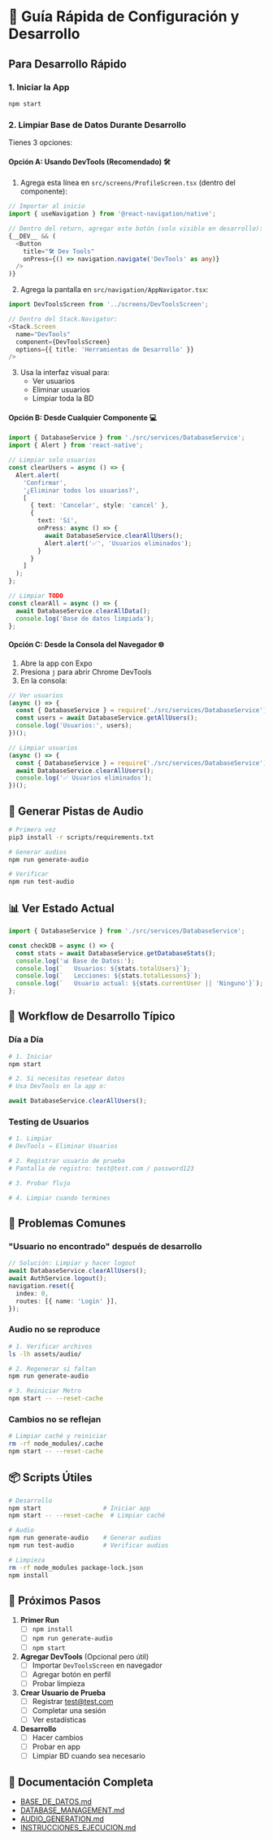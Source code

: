 # 🚀 Guía Rápida de Configuración y Desarrollo

## Para Desarrollo Rápido

### 1. Iniciar la App

```bash
npm start
```

### 2. Limpiar Base de Datos Durante Desarrollo

Tienes 3 opciones:

#### Opción A: Usando DevTools (Recomendado) 🛠️

1. Agrega esta línea en `src/screens/ProfileScreen.tsx` (dentro del componente):

```typescript
// Importar al inicio
import { useNavigation } from '@react-navigation/native';

// Dentro del return, agregar este botón (solo visible en desarrollo):
{__DEV__ && (
  <Button
    title="🛠️ Dev Tools"
    onPress={() => navigation.navigate('DevTools' as any)}
  />
)}
```

2. Agrega la pantalla en `src/navigation/AppNavigator.tsx`:

```typescript
import DevToolsScreen from '../screens/DevToolsScreen';

// Dentro del Stack.Navigator:
<Stack.Screen 
  name="DevTools" 
  component={DevToolsScreen}
  options={{ title: 'Herramientas de Desarrollo' }}
/>
```

3. Usa la interfaz visual para:
   - Ver usuarios
   - Eliminar usuarios
   - Limpiar toda la BD

#### Opción B: Desde Cualquier Componente 💻

```typescript
import { DatabaseService } from './src/services/DatabaseService';
import { Alert } from 'react-native';

// Limpiar solo usuarios
const clearUsers = async () => {
  Alert.alert(
    'Confirmar',
    '¿Eliminar todos los usuarios?',
    [
      { text: 'Cancelar', style: 'cancel' },
      {
        text: 'Sí',
        onPress: async () => {
          await DatabaseService.clearAllUsers();
          Alert.alert('✅', 'Usuarios eliminados');
        }
      }
    ]
  );
};

// Limpiar TODO
const clearAll = async () => {
  await DatabaseService.clearAllData();
  console.log('Base de datos limpiada');
};
```

#### Opción C: Desde la Consola del Navegador 🌐

1. Abre la app con Expo
2. Presiona `j` para abrir Chrome DevTools
3. En la consola:

```javascript
// Ver usuarios
(async () => {
  const { DatabaseService } = require('./src/services/DatabaseService');
  const users = await DatabaseService.getAllUsers();
  console.log('Usuarios:', users);
})();

// Limpiar usuarios
(async () => {
  const { DatabaseService } = require('./src/services/DatabaseService');
  await DatabaseService.clearAllUsers();
  console.log('✅ Usuarios eliminados');
})();
```

## 🎵 Generar Pistas de Audio

```bash
# Primera vez
pip3 install -r scripts/requirements.txt

# Generar audios
npm run generate-audio

# Verificar
npm run test-audio
```

## 📊 Ver Estado Actual

```typescript
import { DatabaseService } from './src/services/DatabaseService';

const checkDB = async () => {
  const stats = await DatabaseService.getDatabaseStats();
  console.log('📊 Base de Datos:');
  console.log(`   Usuarios: ${stats.totalUsers}`);
  console.log(`   Lecciones: ${stats.totalLessons}`);
  console.log(`   Usuario actual: ${stats.currentUser || 'Ninguno'}`);
};
```

## 🔄 Workflow de Desarrollo Típico

### Día a Día

```bash
# 1. Iniciar
npm start

# 2. Si necesitas resetear datos
# Usa DevTools en la app o:
```

```typescript
await DatabaseService.clearAllUsers();
```

### Testing de Usuarios

```bash
# 1. Limpiar
# DevTools → Eliminar Usuarios

# 2. Registrar usuario de prueba
# Pantalla de registro: test@test.com / password123

# 3. Probar flujo

# 4. Limpiar cuando termines
```

## 🐛 Problemas Comunes

### "Usuario no encontrado" después de desarrollo

```typescript
// Solución: Limpiar y hacer logout
await DatabaseService.clearAllUsers();
await AuthService.logout();
navigation.reset({
  index: 0,
  routes: [{ name: 'Login' }],
});
```

### Audio no se reproduce

```bash
# 1. Verificar archivos
ls -lh assets/audio/

# 2. Regenerar si faltan
npm run generate-audio

# 3. Reiniciar Metro
npm start -- --reset-cache
```

### Cambios no se reflejan

```bash
# Limpiar caché y reiniciar
rm -rf node_modules/.cache
npm start -- --reset-cache
```

## 📦 Scripts Útiles

```bash
# Desarrollo
npm start                 # Iniciar app
npm start -- --reset-cache  # Limpiar caché

# Audio
npm run generate-audio    # Generar audios
npm run test-audio        # Verificar audios

# Limpieza
rm -rf node_modules package-lock.json
npm install
```

## 🎯 Próximos Pasos

1. **Primer Run**
   - [ ] `npm install`
   - [ ] `npm run generate-audio`
   - [ ] `npm start`

2. **Agregar DevTools** (Opcional pero útil)
   - [ ] Importar `DevToolsScreen` en navegador
   - [ ] Agregar botón en perfil
   - [ ] Probar limpieza

3. **Crear Usuario de Prueba**
   - [ ] Registrar test@test.com
   - [ ] Completar una sesión
   - [ ] Ver estadísticas

4. **Desarrollo**
   - [ ] Hacer cambios
   - [ ] Probar en app
   - [ ] Limpiar BD cuando sea necesario

## 📖 Documentación Completa

- [BASE_DE_DATOS.md](./docs/BASE_DE_DATOS.md)
- [DATABASE_MANAGEMENT.md](./docs/DATABASE_MANAGEMENT.md)
- [AUDIO_GENERATION.md](./docs/AUDIO_GENERATION.md)
- [INSTRUCCIONES_EJECUCION.md](./docs/INSTRUCCIONES_EJECUCION.md)

